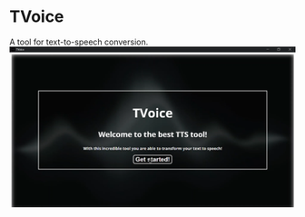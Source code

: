 # TVoice
A tool for text-to-speech conversion.
![alt text](https://github.com/RediIVIideR/TVoice/blob/main/web/example.png)
